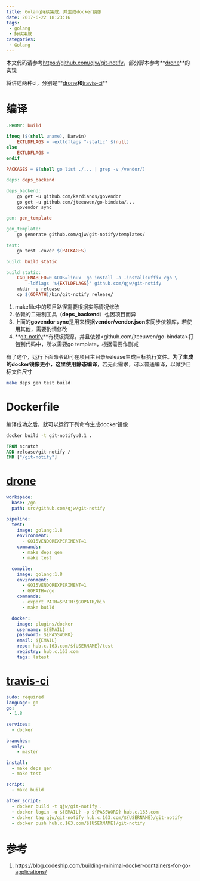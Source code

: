 ```yaml
---
title: Golang持续集成，并生成docker镜像
date: 2017-6-22 18:23:16
tags:
 - golang
 - 持续集成
categories:
 - Golang
---
```


本文代码请参考<https://github.com/qjw/git-notify>，部分脚本参考**[drone](https://github.com/drone/drone)**的实现

将讲述两种ci，分别是**[drone](https://github.com/drone/drone)**和**[travis-ci](https://www.travis-ci.org)**

# 编译
``` Makefile
.PHONY: build

ifneq ($(shell uname), Darwin)
	EXTLDFLAGS = -extldflags "-static" $(null)
else
	EXTLDFLAGS =
endif

PACKAGES = $(shell go list ./... | grep -v /vendor/)

deps: deps_backend

deps_backend:
	go get -u github.com/kardianos/govendor
	go get -u github.com/jteeuwen/go-bindata/...
	govendor sync

gen: gen_template

gen_template:
	go generate github.com/qjw/git-notify/templates/

test:
	go test -cover $(PACKAGES)

build: build_static

build_static:
	CGO_ENABLED=0 GOOS=linux  go install -a -installsuffix cgo \
    	-ldflags '${EXTLDFLAGS}' github.com/qjw/git-notify
	mkdir -p release
	cp $(GOPATH)/bin/git-notify release/
```

1. makefile中的项目路径需要根据实际情况修改
2. 依赖的二进制工具（**deps_backend**）也因项目而异
3. 上面的**govendor sync**是用来根据**vendor/vendor.json**来同步依赖库，若使用其他，需要酌情修改
4. **[git-notify](https://github.com/qjw/git-notify)**有模板资源，并且依赖<github.com/jteeuwen/go-bindata>打包到代码中，所以需要go template，根据需要作删减

有了这个，运行下面命令即可在项目主目录/release生成目标执行文件。**为了生成的docker镜像更小，这里使用静态编译**，若无此需求，可以普通编译，以减少目标文件尺寸
``` bash
make deps gen test build
```

# Dockerfile
编译成功之后，就可以运行下列命令生成docker镜像
``` bash
docker build -t git-notify:0.1 .
```

``` Dockerfile
FROM scratch
ADD release/git-notify /
CMD ["/git-notify"]
```

# [drone](https://github.com/drone/drone)
``` yaml
workspace:
  base: /go
  path: src/github.com/qjw/git-notify

pipeline:
  test:
    image: golang:1.8
    environment:
      - GO15VENDOREXPERIMENT=1
    commands:
      - make deps gen
      - make test

  compile:
    image: golang:1.8
    environment:
      - GO15VENDOREXPERIMENT=1
      - GOPATH=/go
    commands:
      - export PATH=$PATH:$GOPATH/bin
      - make build

  docker:
    image: plugins/docker
    username: ${EMAIL}
    password: ${PASSWORD}
    email: ${EMAIL}
    repo: hub.c.163.com/${USERNAME}/test
    registry: hub.c.163.com
    tags: latest
```

# [travis-ci](https://www.travis-ci.org)
``` yaml
sudo: required
language: go
go:
 - 1.8

services:
  - docker

branches:
  only:
    - master

install:
  - make deps gen
  - make test

script:
  - make build

after_script:
  - docker build -t qjw/git-notify .
  - docker login -u ${EMAIL} -p ${PASSWORD} hub.c.163.com
  - docker tag qjw/git-notify hub.c.163.com/${USERNAME}/git-notify
  - docker push hub.c.163.com/${USERNAME}/git-notify
```

# 参考
1. <https://blog.codeship.com/building-minimal-docker-containers-for-go-applications/>
